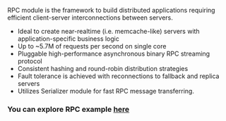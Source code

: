 RPC module is the framework to build distributed applications requiring efficient client-server interconnections between 
servers.

* Ideal to create near-realtime (i.e. memcache-like) servers with application-specific business logic
* Up to ~5.7M of requests per second on single core
* Pluggable high-performance asynchronous binary RPC streaming protocol
* Consistent hashing and round-robin distribution strategies
* Fault tolerance is achieved with reconnections to fallback and replica servers
* Utilizes Serializer module for fast RPC message transferring.

### You can explore RPC example [here](https://github.com/softindex/datakernel/tree/master/examples/rpc)

